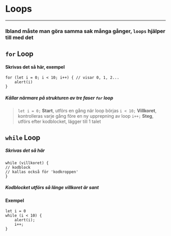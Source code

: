 # Loops 
--- 
### Ibland måste man göra samma sak många gånger, `loops` hjälper till med det

## `for` Loop
#### Skrivas det så här, exempel

```
for (let i = 0; i < 10; i++) { // visar 0, 1, 2...
    alert(i)
}
```
##### Kållar närmare på strukturen av tre faser `for` loop

> `let i = 0;` **Start**, utförs en gång när loop börjas
> `i < 10;` **Villkoret**, kontrolleras varje gång före en ny upprepning av loop
> `i++;` **Steg**, utförs efter kodblocket, lägger till 1 talet
 
## `while` Loop 
##### Skrivas det så här

```
while (villkoret) {
// kodblock
// kallas också för 'kodkroppen'
}
```
##### Kodblocket utförs så länge villkoret är sant

#### Exempel
```
let i = 0
while (i < 10) {
    alert(i);
    i++;
}
```